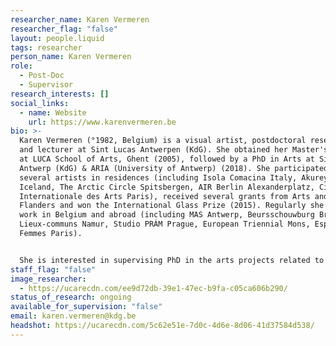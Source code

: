 ```yaml
---
researcher_name: Karen Vermeren
researcher_flag: "false"
layout: people.liquid
tags: researcher
person_name: Karen Vermeren
role:
  - Post-Doc
  - Supervisor
research_interests: []
social_links:
  - name: Website
    url: https://www.karenvermeren.be
bio: >-
  Karen Vermeren (°1982, Belgium) is a visual artist, postdoctoral researcher
  and lecturer at Sint Lucas Antwerpen (KdG). She obtained her Master's of Art
  at LUCA School of Arts, Ghent (2005), followed by a PhD in Arts at Sint Lucas
  Antwerp (KdG) & ARIA (University of Antwerp) (2018). She participated in
  several artists in residences (including Isola Comacina Italy, Akureyri Studio
  Iceland, The Arctic Circle Spitsbergen, AIR Berlin Alexanderplatz, Cité
  Internationale des Arts Paris), received several grants from Arts and Heritage
  Flanders and won the International Glass Prize (2015). Regularly she shows her
  work in Belgium and abroad (including MAS Antwerp, Beursschouwburg Brussels,
  Lieux-communs Namur, Studio PRÁM Prague, European Triennial Mons, Espace des
  Femmes Paris).


  She is interested in supervising PhD in the arts projects related to geology, ecology, landscape, care and raw materials, the intersection of drawing and painting.
staff_flag: "false"
image_researcher:
  - https://ucarecdn.com/ee9d72db-39e1-47ec-b9fa-c05ca606b290/
status_of_research: ongoing
available_for_supervision: "false"
email: karen.vermeren@kdg.be
headshot: https://ucarecdn.com/5c62e51e-7d0c-4d6e-8d06-41d37584d538/
---
```

